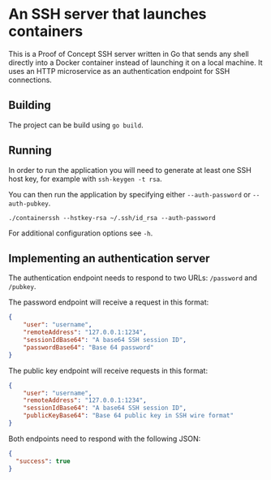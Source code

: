 # An SSH server that launches containers

This is a Proof of Concept SSH server written in Go that sends any shell directly into a Docker container instead
of launching it on a local machine. It uses an HTTP microservice as an authentication endpoint for SSH connections.

## Building

The project can be build using `go build`.

## Running

In order to run the application you will need to generate at least one SSH host key, for example with
`ssh-keygen -t rsa`.

You can then run the application by specifying either `--auth-password` or `--auth-pubkey`.

```
./containerssh --hstkey-rsa ~/.ssh/id_rsa --auth-password
```

For additional configuration options see `-h`.

## Implementing an authentication server

The authentication endpoint needs to respond to two URLs: `/password` and `/pubkey`.

The password endpoint will receive a request in this format:

```json
{
    "user": "username",
    "remoteAddress": "127.0.0.1:1234",
    "sessionIdBase64": "A base64 SSH session ID",
    "passwordBase64": "Base 64 password"
}
```

The public key endpoint will receive requests in this format:

```json
{
    "user": "username",
    "remoteAddress": "127.0.0.1:1234",
    "sessionIdBase64": "A base64 SSH session ID",
    "publicKeyBase64": "Base 64 public key in SSH wire format"
}
```

Both endpoints need to respond with the following JSON:

```json
{
  "success": true
}
```